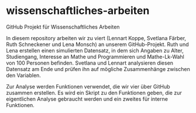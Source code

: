 # wissenschaftliches-arbeiten
GitHub Projekt für Wissenschaftliches Arbeiten

In diesem repository arbeiten wir zu viert (Lennart Koppe, Svetlana Färber, Ruth Schneckener und Lena Monsch) an unserem GitHub-Projekt. Ruth und Lena erstellen einen simulierten Datensatz, in dem sich Angaben zu Alter, Studiengang, Interesse an Mathe und Programmieren und Mathe-Lk-Wahl von 100 Personen befinden. Svetlana und Lennart analysieren diesen Datensatz am Ende und prüfen ihn auf mögliche Zusammenhänge zwischen den Variablen.

Zur Analyse werden Funktionen verwendet, die wir vier über GitHub zusammen erstellen. Es wird ein Skript zu den Funktionen geben, die zur eigentlichen Analyse gebraucht werden und ein zweites für interne Funktionen. 
